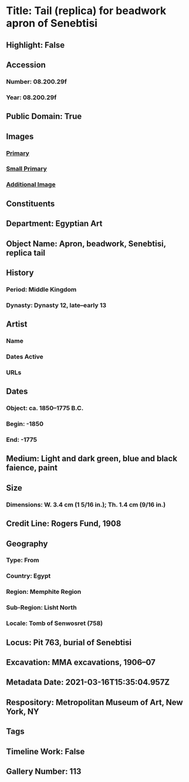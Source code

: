 # Title: Tail (replica) for beadwork apron of Senebtisi
## Highlight: False
## Accession
### Number: 08.200.29f
### Year: 08.200.29f
## Public Domain: True
## Images
### [Primary](https://images.metmuseum.org/CRDImages/eg/original/08.200.29_EGDP019675.jpg)
### [Small Primary](https://images.metmuseum.org/CRDImages/eg/web-large/08.200.29_EGDP019675.jpg)
### [Additional Image](https://images.metmuseum.org/CRDImages/eg/original/DP351752.jpg)
## Constituents
## Department: Egyptian Art
## Object Name: Apron, beadwork, Senebtisi, replica tail
## History
### Period: Middle Kingdom
### Dynasty: Dynasty 12, late–early 13
## Artist
### Name
### Dates Active
### URLs
## Dates
### Object: ca. 1850–1775 B.C.
### Begin: -1850
### End: -1775
## Medium: Light and dark green, blue and black faience, paint
## Size
### Dimensions: W. 3.4 cm (1 5/16 in.); Th. 1.4 cm (9/16 in.)
## Credit Line: Rogers Fund, 1908
## Geography
### Type: From
### Country: Egypt
### Region: Memphite Region
### Sub-Region: Lisht North
### Locale: Tomb of Senwosret (758)
## Locus: Pit 763, burial of Senebtisi
## Excavation: MMA excavations, 1906–07
## Metadata Date: 2021-03-16T15:35:04.957Z
## Respository: Metropolitan Museum of Art, New York, NY
## Tags
## Timeline Work: False
## Gallery Number: 113